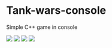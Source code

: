 # Tank-wars-console
Simple C++ game in console

<p align="left">
  <img src="https://img.shields.io/maintenance/yes/2020">
  <img src=https://img.shields.io/github/license/jhroch/Tank-wars-console>
  <img src=https://img.shields.io/github/release-date/jhroch/Tank-wars-console>
  <img src="https://img.shields.io/badge/Windows-Yes-blue">  
</p>
